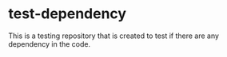 # test-dependency
This is a testing repository that is created to test if there are any dependency in the code.
